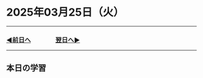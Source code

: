 # 2025年03月25日（火）

---

### [◀️前日へ](https://github.com/yuasys/chatty-journal/blob/main/2025/03/2025-03-24.md)&emsp;&emsp;&emsp;&emsp;[翌日へ▶️](https://github.com/yuasys/chatty-journal/blob/main/2025/03/2025-03-26.md)

---

## 本日の学習
